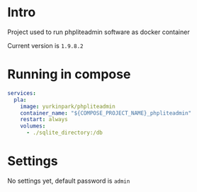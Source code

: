 # Intro

Project used to run phpliteadmin software as docker container

Current version is `1.9.8.2`

# Running in compose

```yaml
services:
  pla:
    image: yurkinpark/phpliteadmin
    container_name: "${COMPOSE_PROJECT_NAME}_phpliteadmin"
    restart: always
    volumes:
      - ./sqlite_directory:/db
```

# Settings

No settings yet, default password is `admin`
